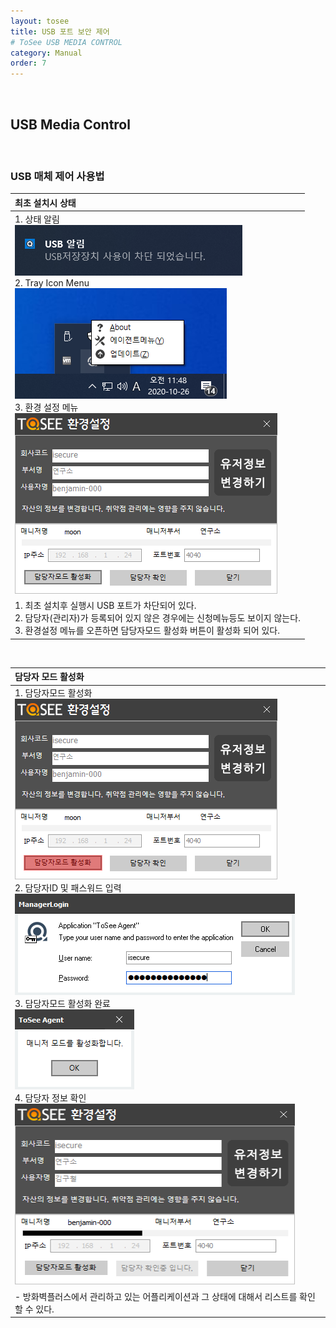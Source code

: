 ```yaml
---
layout: tosee
title: USB 포트 보안 제어
# ToSee USB MEDIA CONTROL
category: Manual
order: 7
---
```

&nbsp;
&nbsp;
## USB Media Control
&nbsp;

### USB 매체 제어 사용법

| 최초 설치시 상태 |
|:-----|
| 1. 상태 알림 <br> <img src="../../img/usb_001.png" width="364px" height="81px"/> <br> 2. Tray Icon Menu <br> <img src="../../img/usb_002.png" width="339px" height="177px"/> <br> 3. 환경 설정 메뉴 <br> <img src="../../img/usb_003.png" width="420px" height="289px"/> |
| 1. 최초 설치후 실행시 USB 포트가 차단되어 있다. <br> 2. 담당자(관리자)가 등록되어 있지 않은 경우에는 신청메뉴등도 보이지 않는다. <br> 3. 환경설정 메뉴를 오픈하면 담당자모드 활성화 버튼이 활성화 되어 있다. |

&nbsp;

| 담당자 모드 활성화 |
|:-----|
| 1. 담당자모드 활성화  <br><img src="../../img/usb_003-1.png" width="420px" height="289px"/> <br> 2. 담당자ID 및 패스워드 입력 <br> <img src="../../img/usb_004-1.png" width="448px" height="162px"/> <br> 3. 담당자모드 활성화 완료 <br> <img src="../../img/usb_005.png" width="191px" height="128px"/> <br> 4. 담당자 정보 확인 <br> <img src="../../img/usb_008.png" width="448px" height="289px"/>|
| - 방화벽플러스에서 관리하고 있는 어플리케이션과 그 상태에 대해서 리스트를 확인 할 수 있다. |




